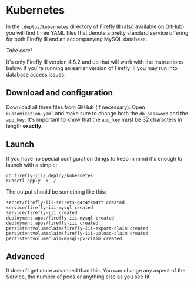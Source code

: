 # Kubernetes

In the `.deploy/kubernetes` directory of Firefly III \(also available [on GitHub](https://github.com/firefly-iii/kubernetes)\) you will find three YAML files that denote a pretty standard service offering for both Firefly III and an accompanying MySQL database.

_Take care!_

It's only Firefly III version 4.8.2 and up that will work with the instructions below. If you're running an earlier version of Firefly III you may run into database access issues.

## Download and configuration

Download all three files from GitHub \(if necessary\). Open `kustomization.yaml` and make sure to change both the `db_password` and the `app_key`. It's important to know that the `app_key` must be 32 characters in length **exactly**.

## Launch

If you have no special configuration things to keep in mind it's enough to launch with a simple:

```text
cd firefly-iii/.deploy/kubernetes
kubectl apply -k ./
```

The output should be something like this:

```text
secret/firefly-iii-secrets-g4c4tkm4tt created
service/firefly-iii-mysql created
service/firefly-iii created
deployment.apps/firefly-iii-mysql created
deployment.apps/firefly-iii created
persistentvolumeclaim/firefly-iii-export-claim created
persistentvolumeclaim/firefly-iii-upload-claim created
persistentvolumeclaim/mysql-pv-claim created
```

## Advanced

It doesn't get more advanced than this. You can change any aspect of the Service, the number of pods or anything else as you see fit.

